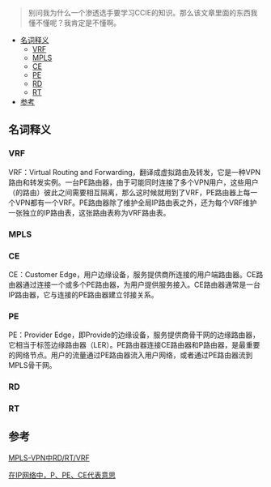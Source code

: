 >别问我为什么一个渗透选手要学习CCIE的知识。那么该文章里面的东西我懂不懂呢？我肯定是不懂啊。


<!-- TOC -->

- [名词释义](#名词释义)
    - [VRF](#vrf)
    - [MPLS](#mpls)
    - [CE](#ce)
    - [PE](#pe)
    - [RD](#rd)
    - [RT](#rt)
- [参考](#参考)

<!-- /TOC -->

## 名词释义
### VRF
VRF：Virtual Routing and Forwarding，翻译成虚拟路由及转发，它是一种VPN路由和转发实例。一台PE路由器，由于可能同时连接了多个VPN用户，这些用户（的路由）彼此之间需要相互隔离，那么这时候就用到了VRF，PE路由器上每一个VPN都有一个VRF。PE路由器除了维护全局IP路由表之外，还为每个VRF维护一张独立的IP路由表，这张路由表称为VRF路由表。

### MPLS
### CE
CE：Customer Edge，用户边缘设备，服务提供商所连接的用户端路由器。CE路由器通过连接一个或多个PE路由器，为用户提供服务接入。CE路由器通常是一台IP路由器，它与连接的PE路由器建立邻接关系。

### PE
PE：Provider Edge，即Provide的边缘设备，服务提供商骨干网的边缘路由器，它相当于标签边缘路由器（LER）。PE路由器连接CE路由器和P路由器，是最重要的网络节点。用户的流量通过PE路由器流入用户网络，或者通过PE路由器流到MPLS骨干网。

### RD
### RT


## 参考

[MPLS-VPN中RD/RT/VRF](https://darkless.cn/2016/11/26/MPLS-VPN-RD-RT-VRF/)

[在IP网络中，P、PE、CE代表意思](https://www.cnblogs.com/zafu/p/8494481.html)